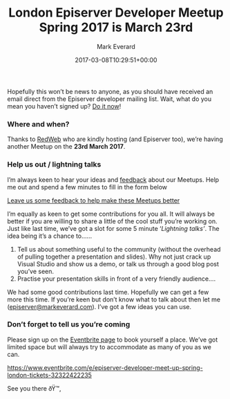 ﻿---
id: 4521
title: London Episerver Developer Meetup Spring 2017 is March 23rd
date: 2017-03-08T10:29:51+00:00
author: Mark Everard
layout: post
guid: http://www.markeverard.com/?p=4521
permalink: /2017/03/08/london-episerver-developer-meetup-spring-2017-is-march-23rd/
dsq_thread_id:
  - "5613243782"
categories:
  - Episerver
---
Hopefully this won&#8217;t be news to anyone, as you should have received an email direct from the Episerver developer mailing list. Wait, what do you mean you haven&#8217;t signed up? [Do it now](https://world.episerver.com/System/Users-and-profiles/Register1/)!

### Where and when?

Thanks to [RedWeb](https://www.redweb.com/) who are kindly hosting (and Episerver too), we&#8217;re having another Meetup on the **23rd March 2017**.&nbsp;

### Help us out / lightning talks

I&#8217;m always keen to hear your ideas and [feedback](https://docs.google.com/forms/d/e/1FAIpQLScc2B66UTHib4W8l4PiVBnVmunjUwoMqJHE56FTiVvHjQIWPQ/viewform) about our Meetups. Help me out and spend a few minutes to fill in the form below

[Leave us some feedback to help make these Meetups better](https://docs.google.com/forms/d/e/1FAIpQLScc2B66UTHib4W8l4PiVBnVmunjUwoMqJHE56FTiVvHjQIWPQ/viewform)

I&#8217;m equally as keen to get some contributions for you all. It will always be better if you are willing to share a little of the cool stuff you&#8217;re working on. Just like last time, we&#8217;ve got a slot for some 5 minute &#8216;_Lightning talks&#8217;_. The idea being it&#8217;s a chance to&#8230;&#8230;

  1. Tell us about something useful to the community (without the overhead of pulling together a presentation and slides). Why not just crack up Visual Studio and show us a demo, or talk us through a good blog post you&#8217;ve seen.
  2. Practise your presentation skills in front of a very friendly audience&#8230;.

We had some good contributions last time. Hopefully we can get a few more this time. If you&#8217;re keen but don&#8217;t know what to talk about then let me (episerver@markeverard.com). I&#8217;ve got a few ideas you can use.

### Don&#8217;t forget to tell us you&#8217;re coming

Please sign up on the [Eventbrite page](https://www.eventbrite.com/e/episerver-developer-meet-up-spring-london-tickets-32322422235) to book yourself a place. We&#8217;ve got limited space but will always try to accommodate as many of you as we can.

<https://www.eventbrite.com/e/episerver-developer-meet-up-spring-london-tickets-32322422235>

See you there ðŸ™‚

&nbsp;

###